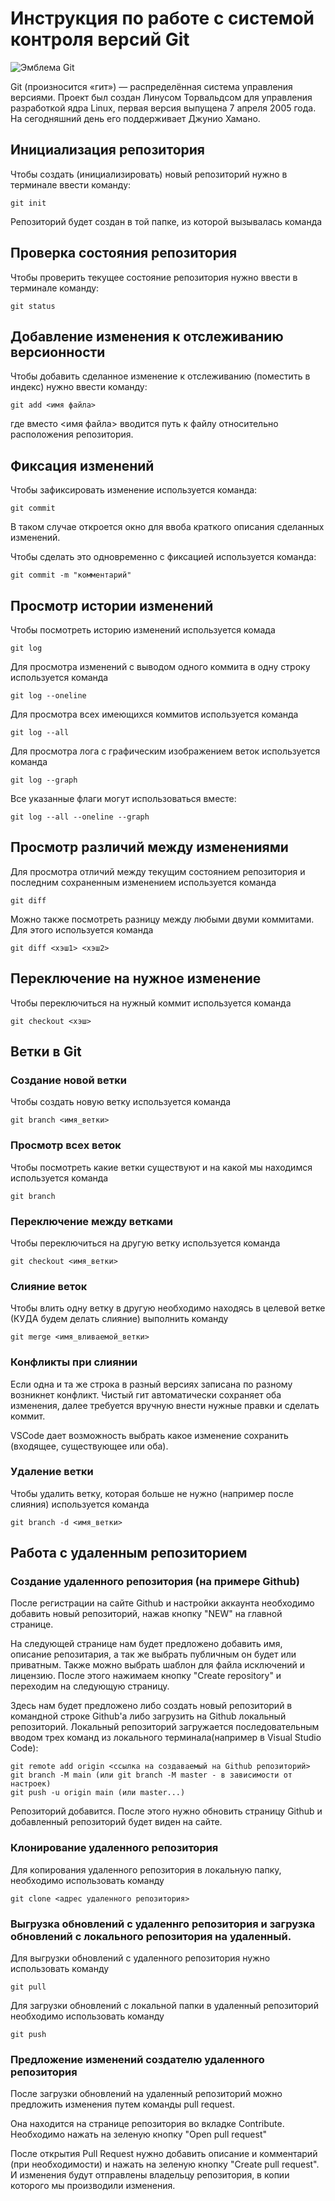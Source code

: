 # **Инструкция по работе с системой контроля версий Git**

![Эмблема Git](git.jpg)

Git (произносится «гит») — распределённая система управления версиями. Проект был создан Линусом Торвальдсом для управления разработкой ядра Linux, первая версия выпущена 7 апреля 2005 года. На сегодняшний день его поддерживает Джунио Хамано.

## Инициализация репозитория

Чтобы создать (инициализировать) новый репозиторий нужно в терминале ввести команду:

    git init

Репозиторий будет создан в той папке, из которой вызывалась команда

## Проверка состояния репозитория

Чтобы проверить текущее состояние репозитория нужно ввести в терминале команду:

    git status

## Добавление изменения к отслеживанию версионности

Чтобы добавить сделанное изменение к отслеживанию (поместить в индекс) нужно ввести команду:

    git add <имя файла>

где вместо <имя файла> вводится путь к файлу относительно расположения репозитория.

## Фиксация изменений

Чтобы зафиксировать изменение используется команда:

    git commit

В таком случае откроется окно для ввоба краткого описания сделанных изменений.

Чтобы сделать это одновременно с фиксацией используется команда:

    git commit -m "комментарий"

## Просмотр истории изменений

Чтобы посмотреть историю изменений используется комада

    git log

Для просмотра изменений с выводом одного коммита в одну строку используется команда

    git log --oneline

Для просмотра всех имеющихся коммитов используется команда

    git log --all

Для просмотра лога с графическим изображением веток используется команда

    git log --graph

Все указанные флаги могут использоваться вместе:

    git log --all --oneline --graph

## Просмотр различий между изменениями

Для просмотра отличий между текущим состоянием репозитория и последним сохраненным изменением используется команда

    git diff

Можно также посмотреть разницу между любыми двуми коммитами. Для этого используется команда

    git diff <хэш1> <хэш2>

## Переключение на нужное изменение

Чтобы переключиться на нужный коммит используется команда

    git checkout <хэш>

## Ветки в Git

### Создание новой ветки

Чтобы создать новую ветку используется команда

    git branch <имя_ветки>

### Просмотр всех веток

Чтобы посмотреть какие ветки существуют и на какой мы находимся используется команда

    git branch

### Переключение между ветками

Чтобы переключиться на другую ветку используется команда

    git checkout <имя_ветки>

### Слияние веток

Чтобы влить одну ветку в другую необходимо находясь в целевой ветке (КУДА будем делать слияние) выполнить команду

    git merge <имя_вливаемой_ветки>

### Конфликты при слиянии

Если одна и та же строка в разный версиях записана по разному возникнет конфликт.
Чистый гит автоматически сохраняет оба изменения, далее требуется вручную внести нужные правки и сделать коммит.

VSСode дает возможность выбрать какое изменение сохранить (входящее, существующее или оба).

### Удаление ветки

Чтобы удалить ветку, которая больше не нужно (например после слияния) используется команда

    git branch -d <имя_ветки>

## Работа с удаленным репозиторием

### Создание удаленного репозитория (на примере Github)

После регистрации на сайте Github и настройки аккаунта необходимо добавить новый репозиторий, нажав кнопку "NEW" на главной странице.

На следующей странице нам будет предложено добавить имя, описание репозитария, а так же выбрать публичным он будет или приватным. Также можно выбрать шаблон для файла исключений и лицензию.
После этого нажимаем кнопку "Create repository" и переходим на следующую страницу.

Здесь нам будет предложено либо создать новый репозиторий в командной строке Github'а либо загрузить на Github локальный репозиторий.
Локальный репозиторий загружается последовательным вводом трех команд из локального терминала(например в Visual Studio Code):

    git remote add origin <ссылка на создаваемый на Github репозиторий>
    git branch -M main (или git branch -M master - в зависимости от настроек)
    git push -u origin main (или master...)

Репозиторий добавится. После этого нужно обновить страницу Github и добавленный репозиторий будет виден на сайте.

### Клонирование удаленного репозитория

Для копирования удаленного репозитория в локальную папку, необходимо использовать команду

    git clone <адрес удаленного репозитория>

### Выгрузка обновлений с удаленнго репозитория и загрузка обновлений с локального репозитория на удаленный.

Для выгрузки обновлений с удаленного репозитория нужно использовать команду

    git pull

Для загрузки обновлений с локальной папки в удаленный репозиторий необходимо использовать команду

    git push

### Предложение изменений создателю удаленного репозитория

После загрузки обновлений на удаленный репозиторий можно предложить изменения путем команды pull request.

Она находится на странице репозитория во вкладке Contribute.
Необходимо нажать на зеленую кнопку "Open pull request"

После открытия Pull Request нужно добавить описание и комментарий (при необходимости) и нажать на зеленую кнопку "Create pull request". И изменения будут отправлены владельцу репозитория, в копии которого мы производили изменения.